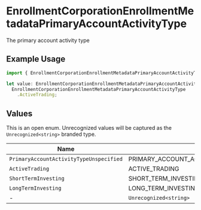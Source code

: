 # EnrollmentCorporationEnrollmentMetadataPrimaryAccountActivityType

The primary account activity type

## Example Usage

```typescript
import { EnrollmentCorporationEnrollmentMetadataPrimaryAccountActivityType } from "@apexfintechsolutions/ascend-sdk/models/components";

let value: EnrollmentCorporationEnrollmentMetadataPrimaryAccountActivityType =
  EnrollmentCorporationEnrollmentMetadataPrimaryAccountActivityType
    .ActiveTrading;
```

## Values

This is an open enum. Unrecognized values will be captured as the `Unrecognized<string>` branded type.

| Name                                      | Value                                     |
| ----------------------------------------- | ----------------------------------------- |
| `PrimaryAccountActivityTypeUnspecified`   | PRIMARY_ACCOUNT_ACTIVITY_TYPE_UNSPECIFIED |
| `ActiveTrading`                           | ACTIVE_TRADING                            |
| `ShortTermInvesting`                      | SHORT_TERM_INVESTING                      |
| `LongTermInvesting`                       | LONG_TERM_INVESTING                       |
| -                                         | `Unrecognized<string>`                    |